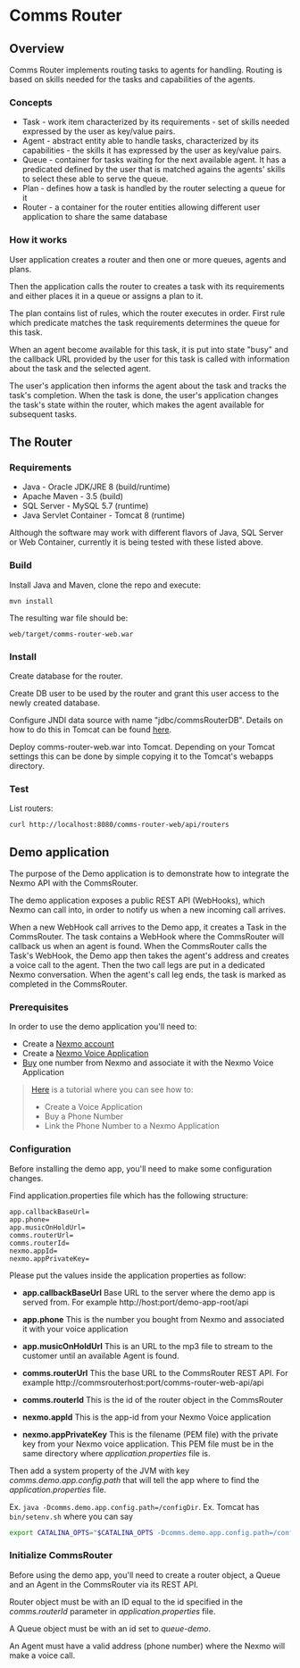 # Comms Router

## Overview

Comms Router implements routing tasks to agents for handling. Routing is based on skills needed for the tasks and capabilities of the agents.

### Concepts

  * Task - work item characterized by its requirements - set of skills needed expressed by the user as key/value pairs.
  * Agent - abstract entity able to handle tasks, characterized by its capabilities - the skills it has expressed by the user as key/value pairs.
  * Queue - container for tasks waiting for the next available agent. It has a predicated defined by the user that is matched agains the agents' skills to select these able to serve the queue.
  * Plan - defines how a task is handled by the router selecting a queue for it
  * Router - a container for the router entities allowing different user application to share the same database

### How it works

User application creates a router and then one or more queues, agents and plans.

Then the application calls the router to creates a task with its requirements and either places it in a queue or assigns a plan to it.

The plan contains list of rules, which the router executes in order. First rule which predicate matches the task requirements determines the queue for this task.

When an agent become available for this task, it is put into state "busy" and the callback URL provided by the user for this task is called with information about the task and the selected agent.

The user's application then informs the agent about the task and tracks the task's completion. When the task is done, the user's application changes the task's state within the router, which makes the agent available for subsequent tasks.

## The Router

### Requirements

  * Java - Oracle JDK/JRE 8 (build/runtime)
  * Apache Maven - 3.5 (build)
  * SQL Server - MySQL 5.7 (runtime)
  * Java Servlet Container - Tomcat 8 (runtime)

Although the software may work with different flavors of Java, SQL Server or Web Container, currently it is being tested with these listed above.

### Build

Install Java and Maven, clone the repo and execute:

`mvn install`

The resulting war file should be:

`web/target/comms-router-web.war`

### Install

Create database for the router.

Create DB user to be used by the router and grant this user access to the newly created database.

Configure JNDI data source with name "jdbc/commsRouterDB".
Details on how to do this in Tomcat can be found [here](web/README.md).

Deploy comms-router-web.war into Tomcat.
Depending on your Tomcat settings this can be done by simple copying it to the Tomcat's webapps directory.

### Test

List routers:

`curl http://localhost:8080/comms-router-web/api/routers`

## Demo application

The purpose of the Demo application is to demonstrate how to
integrate the Nexmo API with the CommsRouter.

The demo application exposes a public REST API (WebHooks),
which Nexmo can call into, in order to notify us when a new incoming call arrives.

When a new WebHook call arrives to the Demo app, it creates a Task in the CommsRouter.
The task contains a WebHook where the CommsRouter will callback us when an agent is found.
When the CommsRouter calls the Task's WebHook, the Demo app then takes the agent's address and
creates a voice call to the agent. Then the two call legs are put in a dedicated Nexmo conversation.
When the agent's call leg ends, the task is marked as completed in the CommsRouter.

### Prerequisites
In order to use the demo application you'll need to:

* Create a [Nexmo account](https://dashboard.nexmo.com/sign-up)
* Create a [Nexmo Voice Application](https://dashboard.nexmo.com/voice/create-application)
* [Buy](https://dashboard.nexmo.com/buy-numbers) one number from Nexmo and
  associate it with the Nexmo Voice Application
> [Here](https://developer.nexmo.com/tutorials/add-a-call-whisper-to-an-inbound-call#create-a-voice-application)
  is a tutorial where you can see how to:
> * Create a Voice Application
> * Buy a Phone Number
> * Link the Phone Number to a Nexmo Application

### Configuration

Before installing the demo app, you'll need to make some configuration changes.

Find application.properties file which has the following structure:
```
app.callbackBaseUrl=
app.phone=
app.musicOnHoldUrl=
comms.routerUrl=
comms.routerId=
nexmo.appId=
nexmo.appPrivateKey=
```
Please put the values inside the application properties as follow:

* __app.callbackBaseUrl__ Base URL to the server where the demo app is
  served from. For example http://host:port/demo-app-root/api

* __app.phone__ This is the number you bought from Nexmo and associated it
  with your voice application

* __app.musicOnHoldUrl__ This is an URL to the mp3 file to stream to the customer until an available Agent is found.

* __comms.routerUrl__ This the base URL to the CommsRouter REST API.
  For example  http://commsrouterhost:port/comms-router-web-api/api

* __comms.routerId__ This is the id of the router object in the CommsRouter

* __nexmo.appId__ This is the app-id from your Nexmo Voice application

* __nexmo.appPrivateKey__ This is the filename (PEM file) with the private key
  from your Nexmo voice application. This PEM file must be in the same directory
  where _application.properties_ file is.

Then add a system property of the JVM with key _comms.demo.app.config.path_ that
will tell the app where to find the _application.properties_ file.

Ex. `java -Dcomms.demo.app.config.path=/configDir`.
Ex. Tomcat has `bin/setenv.sh` where you can say
```bash
export CATALINA_OPTS="$CATALINA_OPTS -Dcomms.demo.app.config.path=/configDir"
```

### Initialize CommsRouter

Before using the demo app, you'll need to create a router object, a Queue and an Agent
in the CommsRouter via its REST API.

Router object must be with an ID equal to the id specified in the *comms.routerId* parameter
in _application.properties_ file.

A Queue object must be with an id set to _queue-demo_.

An Agent must have a valid address (phone number) where the Nexmo will make a voice call.
